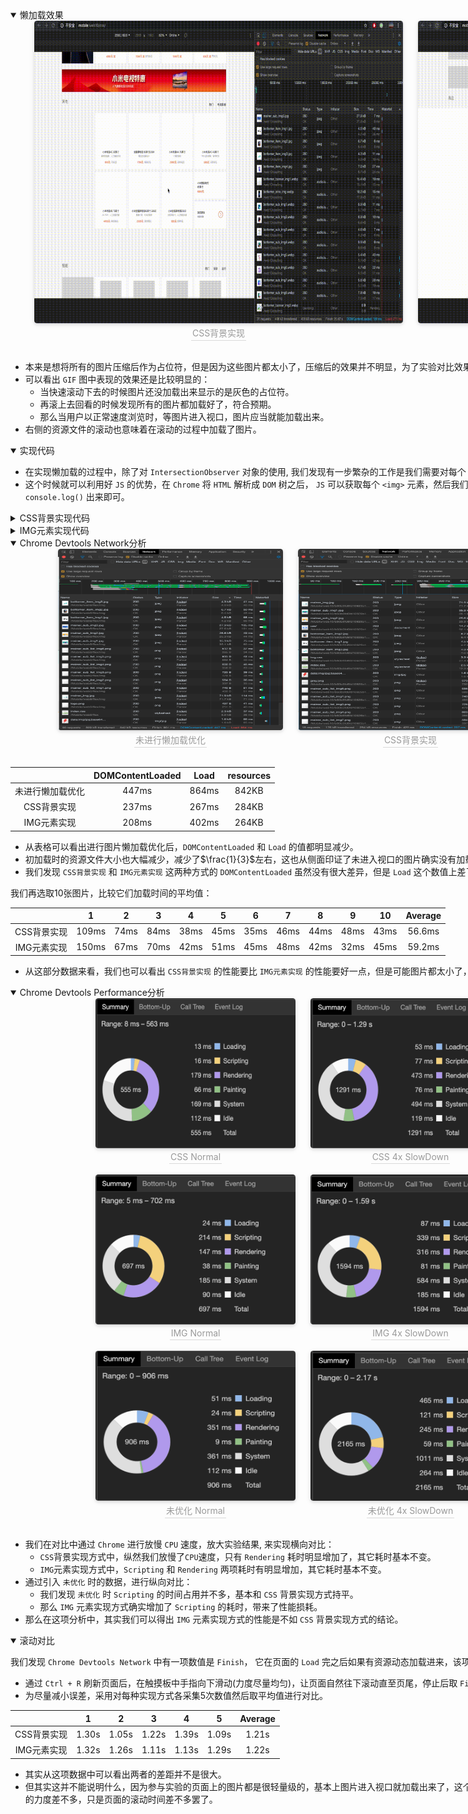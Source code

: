 

<details class = 'info' open style = "width:1280px">
<summary>懒加载效果</summary>

<center> 

<div style = 'display:inline-block;' >
<img style="border-radius: 0.3125em;
    box-shadow: 0 2px 4px 0 rgba(34,36,38,.12),0 2px 10px 0 rgba(34,36,38,.08);width:590px;height:484px;" src="./img/css.gif"> 
    <br> 
    <div style="color:orange; border-bottom: 1px solid #d9d9d9;
    display: inline-block;
    color: #999;
    padding: 2px;">
	CSS背景实现
    </div>
</div>


<div style = 'display:inline-block; margin-left:20px;'>
    <img style="border-radius: 0.3125em;
    box-shadow: 0 2px 4px 0 rgba(34,36,38,.12),0 2px 10px 0 rgba(34,36,38,.08);width:590px;height:484px;" src="./img/img.gif"> 
    <br> 
    <div style="color:orange; border-bottom: 1px solid #d9d9d9;
    display: inline-block;
    color: #999;
    padding: 2px;">
    IMG元素实现
    </div>
</div>


</center>

<br>

- 本来是想将所有的图片压缩后作为占位符，但是因为这些图片都太小了，压缩后的效果并不明显，为了实验对比效果更加明显，所以我们使用了一张灰色的背景作为占位符。
- 可以看出 `GIF` 图中表现的效果还是比较明显的：
	- 当快速滚动下去的时候图片还没加载出来显示的是灰色的占位符。
	- 再滚上去回看的时候发现所有的图片都加载好了，符合预期。
	- 那么当用户以正常速度浏览时，等图片进入视口，图片应当就能加载出来。
- 右侧的资源文件的滚动也意味着在滚动的过程中加载了图片。

</details>


<details class = 'info' open style = "width:1280px;">
<summary>实现代码</summary>


- 在实现懒加载的过程中，除了对 `IntersectionObserver` 对象的使用, 我们发现有一步繁杂的工作是我们需要对每个 `<img>` 标签进行批量处理。
- 这个时候就可以利用好 `JS` 的优势，在 `Chrome` 将 `HTML` 解析成 `DOM` 树之后， `JS` 可以获取每个 `<img>` 元素，然后我们就可以对每个 `<img>` 元素进行操作，然后在操作完之后将 `HTML` 代码以及 `CSS` 代码 `console.log()` 出来即可。



<details class = 'note' style = "">
<summary>CSS背景实现代码</summary>

```javascript
//基于jQuery
window.onload = function(){
    var allHTML = "<!DOCTYPE html>" + $('html').prop("outerHTML"); 
    var img = new Array();
    var Class = new Array();
    var width = new Array();
    var height = new Array();
    var src = new Array();
    $('img').each(function(){
        img.push($(this).prop("outerHTML"));
        Class.push($(this).attr('class'));
        width.push($(this).width());
        height.push($(this).height());
        src.push($(this).attr('src'));
    });
    var CSS = "";
    for (var i = 0; i < img.length; ++i) {
        var _CSS = ".lazy_load_" + String(i + 1) + ".visible { \n";
        _CSS += "    background-image: url(" + src[i] + ");\n";
        _CSS += "    background-size: 100% 100%;\n"
        if (width[i] !== undefined) {
            _CSS += "    width: " + String(width[i]) + "px;\n";
        }
        if (height[i] !== undefined) {
            _CSS += "    height: " + String(height[i]) + "px;\n";
        }
        _CSS += "}";
        CSS += _CSS + "\n\n";

        var _Lazy = ".lazy_load_" + this.String(i + 1) + "{ \n";
        _Lazy += "    background-image: url(img/gray.png);\n";
        _Lazy += "    background-size: 100% 100%;\n";
        if (width[i] !== undefined) {
            _Lazy += "    width: " + String(width[i]) + "px;\n";
        }
        if (height[i] !== undefined) {
            _Lazy += "    height: " + String(height[i]) + "px;\n";
        }
        _Lazy += "}";
        CSS += _Lazy + "\n\n";

        var _HTML = "<div ";
        _HTML += "class = 'lazy-background lazy_load_"+ String(i + 1)+" ";
        if (Class[i] !== undefined) {
            _HTML += String(Class[i]) + "' ";
        }else{
          _HTML += "' ";
        } 

        _HTML += "></div>"; 
        // console.log(img[i], _HTML);
        allHTML = allHTML.replace(img[i], _HTML);
    }

    var rex = new RegExp(/<script.*script>/, "g");
    allHTML = allHTML.replace(rex, "");
    allHTML += `
    <script>
		document.addEventListener("DOMContentLoaded", function(){
		var lazyBackgrounds = [].slice.call(document.querySelectorAll(".lazy-background"));
		if("IntersectionObserver" in window){
			let lazyBackgroundObserver = new IntersectionObserver(function(entries,observer){
				entries.forEach(function(entry){
				if(entry.isIntersecting){
					entry.target.classList.add("visible");
					lazyBackgroundObserver.unobserve(entry.target);
				}
				});
			});

			lazyBackgrounds.forEach(function(lazyBackground){
				lazyBackgroundObserver.observe(lazyBackground);
			});
			}
		})
	</script>
    `;
    console.log(CSS);
    console.log(allHTML);
  };
```



</details>



<details class = 'note' style = "">
<summary>IMG元素实现代码</summary>

```javascript
window.onload = function(){
    var lazyImages = [].slice.call(document.querySelectorAll("img"));
    lazyImages.forEach(function(lazyImage){
	  lazyImage.classList.add("lazy");
	  var src = lazyImage.src;
	  var srcs = src.split('/');
	  if (srcs[srcs.length - 2] === "img") {
	  	src = "img/" + srcs[srcs.length - 1];
	  }
	  lazyImage.dataset.src = src;
      lazyImage.src = "img/gray.png";
    }); 
    var allHTML = "<!DOCTYPE html>" + $('html').prop("outerHTML"); 
    var rex = new RegExp(/<script.*script>/, "g");
    allHTML = allHTML.replace(rex, "");
    allHTML += `
    <script>
    document.addEventListener("DOMContentLoaded", function() {
      var lazyImages = [].slice.call(document.querySelectorAll(".lazy"));
      if ("IntersectionObserver" in window) {
        let lazyImageObserver = new IntersectionObserver(function(entries, observer) {
          entries.forEach(function(entry) {
            if (entry.isIntersecting) {
              let lazyImage = entry.target;
              lazyImage.src = lazyImage.dataset.src;
              lazyImage.classList.remove("lazy");
              lazyImageObserver.unobserve(lazyImage);
            }
          });
        });
        lazyImages.forEach(function(lazyImage) {
          lazyImageObserver.observe(lazyImage);
        });
      }
    });
    </script>
    `;
    console.log(allHTML);
  };
```


</details>

</details>


<details class = 'info' open style = "width:1280px">
<summary>Chrome Devtools Network分析</summary>


<center> 

<div style = 'display:inline-block;' >
<img style="border-radius: 0.3125em;
    box-shadow: 0 2px 4px 0 rgba(34,36,38,.12),0 2px 10px 0 rgba(34,36,38,.08);width:360px;height:290px;" src="./img/flex1.png"> 
    <br> 
    <div style="color:orange; border-bottom: 1px solid #d9d9d9;
    display: inline-block;
    color: #999;
    padding: 2px;">
	未进行懒加载优化
    </div>
</div>


<div style = 'display:inline-block; margin-left:20px;' >
<img style="border-radius: 0.3125em;
    box-shadow: 0 2px 4px 0 rgba(34,36,38,.12),0 2px 10px 0 rgba(34,36,38,.08);width:360px;height:290px;" src="./img/css1.png"> 
    <br> 
    <div style="color:orange; border-bottom: 1px solid #d9d9d9;
    display: inline-block;
    color: #999;
    padding: 2px;">
	CSS背景实现
    </div>
</div>

<div style = 'display:inline-block; margin-left:20px;'>
    <img style="border-radius: 0.3125em;
    box-shadow: 0 2px 4px 0 rgba(34,36,38,.12),0 2px 10px 0 rgba(34,36,38,.08);width:360px;height:290px;" src="./img/img1.png"> 
    <br> 
    <div style="color:orange; border-bottom: 1px solid #d9d9d9;
    display: inline-block;
    color: #999;
    padding: 2px;">
    IMG元素实现
    </div>
</div>


</center>

<br>

|      | DOMContentLoaded | Load | resources|
| :--: | :----------------: | :----: | :----:|
|未进行懒加载优化|$447$ms|$864$ms|$842$KB|
|CSS背景实现|$237$ms|$267$ms|$284$KB|
|IMG元素实现|$208$ms|$402$ms|$264$KB|

- 从表格可以看出进行图片懒加载优化后，`DOMContentLoaded` 和 `Load` 的值都明显减少。
- 初加载时的资源文件大小也大幅减少，减少了$\frac{1}{3}$左右，这也从侧面印证了未进入视口的图片确实没有加载。
- 我们发现 `CSS背景实现` 和 `IMG元素实现` 这两种方式的 `DOMContentLoaded` 虽然没有很大差异，但是 `Load` 这个数值上差了一倍左右，应该可以说明 `CSS背景实现` 的性能要比 `IMG元素实现` 的性能要好。
 
我们再选取$10$张图片，比较它们加载时间的平均值：

|      | 1 | 2 | 3 | 4 | 5 | 6 | 7 | 8 | 9 | 10 | Average |
| :--: | :----------------: | :----: | :----:| :----:|:----:|:----:|:----:|:----:|:----:|:----:|:----:|
|CSS背景实现|$109$ms|$74$ms|$84$ms|$38$ms|$45$ms|$35$ms|$46$ms|$44$ms|$48$ms|$43$ms|$56.6$ms|
|IMG元素实现|$150$ms|$67$ms|$70$ms|$42$ms|$51$ms|$45$ms|$48$ms|$42$ms|$32$ms|$45$ms|$59.2$ms|

- 从这部分数据来看，我们也可以看出 `CSS背景实现` 的性能要比 `IMG元素实现` 的性能要好一点，但是可能图片都太小了，拉不开很大差距。




</details>

<details class = 'info' open style = 'width:1280px'>
<summary>Chrome Devtools Performance分析</summary>


<center> 

<div style = 'display:inline-block;'>
<img style="border-radius: 0.3125em;
    box-shadow: 0 2px 4px 0 rgba(34,36,38,.12),0 2px 10px 0 rgba(34,36,38,.08);width:320px; height:240px; " src="./img/css_0x.png"> 
    <br> 
    <div style="color:orange; border-bottom: 1px solid #d9d9d9;
    display: inline-block;
    color: #999;
    padding: 2px;">CSS Normal
    </div>
</div>

<div style = 'display:inline-block; margin-left:20px;'>
    <img style="border-radius: 0.3125em;
    box-shadow: 0 2px 4px 0 rgba(34,36,38,.12),0 2px 10px 0 rgba(34,36,38,.08);width:320px; height:240px;" src="./img/css_4x.png"> 
    <br> 
    <div style="color:orange; border-bottom: 1px solid #d9d9d9;
    display: inline-block;
    color: #999;
    padding: 2px;">
    CSS 4x SlowDown
    </div>
</div>

<div style = 'display:inline-block; margin-left:20px;'>
    <img style="border-radius: 0.3125em;
    box-shadow: 0 2px 4px 0 rgba(34,36,38,.12),0 2px 10px 0 rgba(34,36,38,.08);width:320px; height:240px;" src="./img/css_6x.png"> 
    <br> 
    <div style="color:orange; border-bottom: 1px solid #d9d9d9;
    display: inline-block;
    color: #999;
    padding: 2px;">
    CSS 6x SlowDown
    </div>
</div>


</center>

<br>

<center> 

<div style = 'display:inline-block;'>
<img style="border-radius: 0.3125em;
    box-shadow: 0 2px 4px 0 rgba(34,36,38,.12),0 2px 10px 0 rgba(34,36,38,.08);width:320px; height:240px; " src="./img/img_0x.png"> 
    <br> 
    <div style="color:orange; border-bottom: 1px solid #d9d9d9;
    display: inline-block;
    color: #999;
    padding: 2px;">IMG Normal
    </div>
</div>

<div style = 'display:inline-block; margin-left:20px;'>
    <img style="border-radius: 0.3125em;
    box-shadow: 0 2px 4px 0 rgba(34,36,38,.12),0 2px 10px 0 rgba(34,36,38,.08);width:320px; height:240px;" src="./img/img_4x.png"> 
    <br> 
    <div style="color:orange; border-bottom: 1px solid #d9d9d9;
    display: inline-block;
    color: #999;
    padding: 2px;">
    IMG 4x SlowDown
    </div>
</div>

<div style = 'display:inline-block; margin-left:20px;'>
    <img style="border-radius: 0.3125em;
    box-shadow: 0 2px 4px 0 rgba(34,36,38,.12),0 2px 10px 0 rgba(34,36,38,.08);width:320px; height:240px;" src="./img/img_6x.png"> 
    <br> 
    <div style="color:orange; border-bottom: 1px solid #d9d9d9;
    display: inline-block;
    color: #999;
    padding: 2px;">
    IMG 6x SlowDown
    </div>
</div>


</center>

<br>

<center> 

<div style = 'display:inline-block;'>
<img style="border-radius: 0.3125em;
    box-shadow: 0 2px 4px 0 rgba(34,36,38,.12),0 2px 10px 0 rgba(34,36,38,.08);width:320px; height:240px; " src="./img/flex_0x.png"> 
    <br> 
    <div style="color:orange; border-bottom: 1px solid #d9d9d9;
    display: inline-block;
    color: #999;
    padding: 2px;">未优化 Normal
    </div>
</div>

<div style = 'display:inline-block; margin-left:20px;'>
    <img style="border-radius: 0.3125em;
    box-shadow: 0 2px 4px 0 rgba(34,36,38,.12),0 2px 10px 0 rgba(34,36,38,.08);width:320px; height:240px;" src="./img/flex_4x.png"> 
    <br> 
    <div style="color:orange; border-bottom: 1px solid #d9d9d9;
    display: inline-block;
    color: #999;
    padding: 2px;">
    未优化 4x SlowDown
    </div>
</div>

<div style = 'display:inline-block; margin-left:20px;'>
    <img style="border-radius: 0.3125em;
    box-shadow: 0 2px 4px 0 rgba(34,36,38,.12),0 2px 10px 0 rgba(34,36,38,.08);width:320px; height:240px;" src="./img/flex_6x.png"> 
    <br> 
    <div style="color:orange; border-bottom: 1px solid #d9d9d9;
    display: inline-block;
    color: #999;
    padding: 2px;">
    未优化 6x SlowDown
    </div>
</div>


</center>

<br>

- 我们在对比中通过 `Chrome` 进行放慢 `CPU` 速度，放大实验结果, 来实现横向对比：
	- `CSS`背景实现方式中，纵然我们放慢了`CPU`速度，只有 `Rendering` 耗时明显增加了，其它耗时基本不变。
	- `IMG`元素实现方式中，`Scripting` 和 `Rendering` 两项耗时有明显增加，其它耗时基本不变。
- 通过引入 `未优化` 时的数据，进行纵向对比：
	- 我们发现 `未优化` 时 `Scripting` 的时间占用并不多，基本和 `CSS` 背景实现方式持平。
	- 那么 `IMG` 元素实现方式确实增加了 `Scripting` 的耗时，带来了性能损耗。
- 那么在这项分析中，其实我们可以得出 `IMG` 元素实现方式的性能是不如 `CSS` 背景实现方式的结论。


</details>

<details class = 'info' open style = "width:1280px;">
<summary>滚动对比</summary>

我们发现 `Chrome Devtools Network` 中有一项数值是 `Finish`， 它在页面的 `Load` 完之后如果有资源动态加载进来，该项数值会继续增加，那么我们采用如下方式进行实验：
- 通过 `Ctrl + R` 刷新页面后，在触摸板中手指向下滑动(力度尽量均匀)，让页面自然往下滚动直至页尾，停止后取 `Finish` 值作为结果。
- 为尽量减小误差，采用对每种实现方式各采集$5$次数值然后取平均值进行对比。

|      | 1 | 2 | 3| 4 | 5 | Average |
| :--: | :----------------: | :----: | :----:| :----: | :----: | :----: |
|CSS背景实现|$1.30$s|$1.05$s|$1.22$s|$1.39$s|$1.09$s|$1.21$s|
|IMG元素实现|$1.32$s|$1.26$s|$1.11$s|$1.13$s|$1.29$s|$1.22$s|

- 其实从这项数据中可以看出两者的差距并不是很大。
- 但其实这并不能说明什么，因为参与实验的页面上的图片都是很轻量级的，基本上图片进入视口就加载出来了，这个时间基本上就是页面往下滚动的时间，两者时间差不多，顶多说明我的手比较稳，每次的力度差不多，只是页面的滚动时间差不多罢了。

</details>


